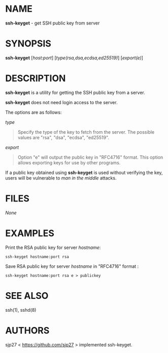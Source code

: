 # NAME
**ssh-keyget** - get SSH public key from server

# SYNOPSIS
**ssh-keyget**
[*host:port*]
[*type(rsa,dsa,ecdsa,ed25519)*]
[*export(e)*]

# DESCRIPTION
**ssh-keyget**
is a utility for getting the SSH public key from a server.

**ssh-keyget**
does not need login access to the server.

The options are as follows:

*type*

> Specify the type of the key to fetch from the server.
> The possible values are
> "rsa",
> "dsa",
> "ecdsa",
> "ed25519".


*export*

> Option "e" will output the public key in
> "RFC4716"
> format. This option allows exporting keys for use by other programs.


If a public key obtained using
**ssh-keyget**
is used without verifying the key, users will be vulnerable to
*man in the middle*
attacks.

# FILES

*None*

# EXAMPLES

Print the RSA public key for server
*hostname*:

	ssh-keyget hostname:port rsa

Save RSA public key for server
*hostname*
in
"RFC4716"
format :

	ssh-keyget hostname:port rsa e > publickey

# SEE ALSO

ssh(1),
sshd(8)

# AUTHORS

sjp27 &lt; https://github.com/sjp27 &gt;
implemented ssh-keyget.

